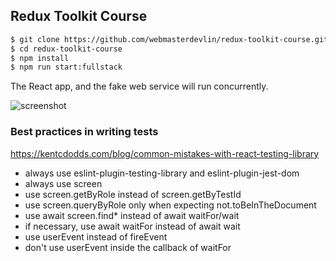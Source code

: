 ## Redux Toolkit Course

```sh
$ git clone https://github.com/webmasterdevlin/redux-toolkit-course.git
$ cd redux-toolkit-course
$ npm install
$ npm run start:fullstack
```

The React app, and the fake web service will run concurrently.

![screenshot](./screenshot.png)


### Best practices in writing tests

https://kentcdodds.com/blog/common-mistakes-with-react-testing-library

- always use eslint-plugin-testing-library and eslint-plugin-jest-dom
- always use screen
- use screen.getByRole instead of screen.getByTestId
- use screen.queryByRole only when expecting not.toBeInTheDocument
- use await screen.find* instead of await waitFor/wait
- if necessary, use await waitFor instead of await wait
- use userEvent instead of fireEvent
- don't use userEvent inside the callback of waitFor

